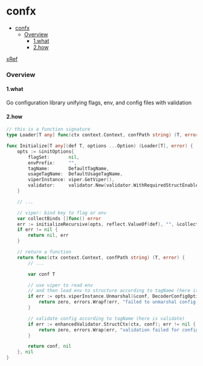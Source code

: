 # confx


<!-- @import "[TOC]" {cmd="toc" depthFrom=1 depthTo=6 orderedList=false} -->

<!-- code_chunk_output -->

- [confx](#confx)
    - [Overview](#overview)
      - [1.what](#1what)
      - [2.how](#2how)

<!-- /code_chunk_output -->


[xRef](https://github.com/qor5/confx)

### Overview

#### 1.what
Go configuration library unifying flags, env, and config files with validation

#### 2.how

```go
// this is a function signature 
type Loader[T any] func(ctx context.Context, confPath string) (T, error)

func Initialize[T any](def T, options ...Option) (Loader[T], error) {
    opts := &initOptions{
        flagSet:       nil,
        envPrefix:     "",
        tagName:       DefaultTagName,
        usageTagName:  DefaultUsageTagName,
        viperInstance: viper.GetViper(),
        validator:     validator.New(validator.WithRequiredStructEnabled()),
    }

    // ...

    // viper: bind key to flag or env 
    var collectBinds []func() error
    err := initializeRecursive(opts, reflect.ValueOf(def), "", &collectBinds)
    if err != nil {
        return nil, err
    }

    // return a function
    return func(ctx context.Context, confPath string) (T, error) {
        // ...

        var conf T

        // use viper to read env
        // and then load env to structure according to tagName (here is confx)
        if err := opts.viperInstance.Unmarshal(&conf, DecoderConfigOption(opts.tagName)); err != nil {
            return zero, errors.Wrapf(err, "failed to unmarshal config to %T", conf)
        }

        // validate config according to tagName (here is validate)
        if err := enhancedValidator.StructCtx(ctx, conf); err != nil {
            return zero, errors.Wrap(err, "validation failed for config")
        }

        return conf, nil
    }, nil
}

```
